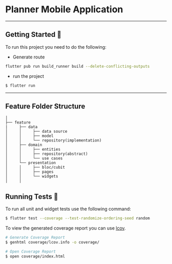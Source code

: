 #  Planner Mobile Application

---

## Getting Started 🚀

To run this project you need to do the following:

- Generate route 
```sh
flutter pub run build_runner build --delete-conflicting-outputs
```

- run the project
```sh
$ flutter run 
```
---

## Feature Folder Structure
```
│
├── feature
|     ├── data
│     │     ├── data source
│     │     ├── model
│     │     └── repository(implementation)
│     ├── domain     
│     │     ├── entities
│     │     ├── repository(abstract)
│     │     └── use cases
│     └── presentation
│     │     ├── bloc/cubit
│     │     ├── pages
│     │     └── widgets
│     │        
```

## Running Tests 🧪

To run all unit and widget tests use the following command:

```sh
$ flutter test --coverage --test-randomize-ordering-seed random
```

To view the generated coverage report you can use [lcov](https://github.com/linux-test-project/lcov).

```sh
# Generate Coverage Report
$ genhtml coverage/lcov.info -o coverage/

# Open Coverage Report
$ open coverage/index.html
```

